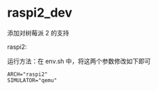 
# raspi2_dev

添加对树莓派 2 的支持

raspi2:

运行方法：在 env.sh 中，将这两个参数修改如下即可

```
ARCH="raspi2"
SIMULATOR="qemu"
```